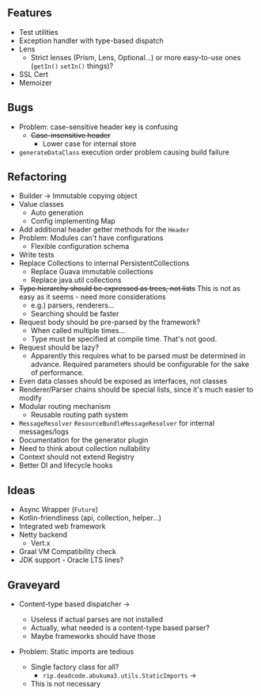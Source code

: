 ## Features

* Test utilities
* Exception handler with type-based dispatch
* Lens
    * Strict lenses (Prism, Lens, Optional...) or more easy-to-use ones (`getIn()` `setIn()` things)?
* SSL Cert
* Memoizer


## Bugs

* Problem: case-sensitive header key is confusing
    * ~~Case-insensitive header~~
        * Lower case for internal store
* `generateDataClass` execution order problem causing build failure


## Refactoring

* Builder -> Immutable copying object
* Value classes
    * Auto generation
    * Config implementing Map
* Add additional header getter methods for the `Header`
* Problem: Modules can't have configurations
    * Flexible configuration schema
* Write tests
* Replace Collections to internal PersistentCollections
    * Replace Guava immutable collections
    * Replace java.util collections
* ~~Type hierarchy should be expressed as trees, not lists~~ This is not as easy as it seems - need more considerations
    * e.g.) parsers, renderers...
    * Searching should be faster
* Request body should be pre-parsed by the framework?
    * When called multiple times...
    * Type must be specified at compile time. That's not good.
* Request should be lazy?
    * Apparently this requires what to be parsed must be determined in advance.
      Required parameters should be configurable for the sake of performance.
* Even data classes should be exposed as interfaces, not classes
* Renderer/Parser chains should be special lists, since it's much easier to modify
* Modular routing mechanism
    * Reusable routing path system 
* `MessageResolver` `ResourceBundleMessageResolver` for internal messages/logs
* Documentation for the generator plugin
* Need to think about collection nullability
* Context should not extend Registry
* Better DI and lifecycle hooks


## Ideas

* Async Wrapper (`Future`)
* Kotlin-friendliness (api, collection, helper...)
* Integrated web framework
* Netty backend
    * Vert.x
* Graal VM Compatibility check
* JDK support - Oracle LTS lines?


## Graveyard

* Content-type based dispatcher
->
    * Useless if actual parses are not installed
    * Actually, what needed is a content-type based parser?
    * Maybe frameworks should have those

* Problem: Static imports are tedious
    * Single factory class for all?
        * `rip.deadcode.abukuma3.utils.StaticImports`
->
    * This is not necessary
